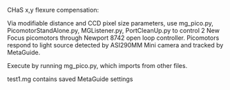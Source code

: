 CHaS x,y flexure compensation:

Via modifiable distance and CCD pixel size parameters, use mg_pico.py, PicomotorStandAlone.py, MGListener.py, PortCleanUp.py to control 2 New Focus picomotors through Newport 8742 open loop controller.
Picomotors respond to light source detected by ASI290MM Mini camera and tracked by MetaGuide.

Execute by running mg_pico.py, which imports from other files.

test1.mg contains saved MetaGuide settings 
